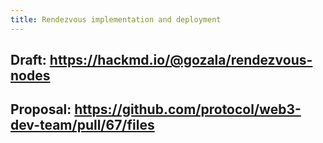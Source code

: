 ```yaml
---
title: Rendezvous implementation and deployment
---
```


## Draft: https://hackmd.io/@gozala/rendezvous-nodes
## Proposal: https://github.com/protocol/web3-dev-team/pull/67/files
